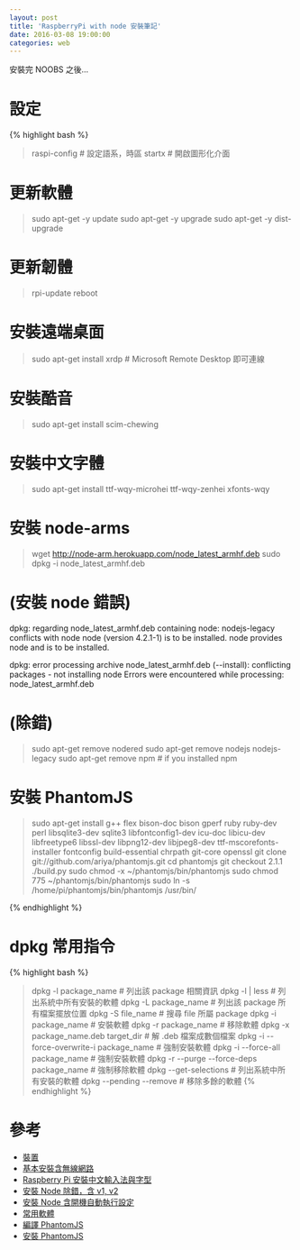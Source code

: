 ```yaml
---
layout: post
title: 'RaspberryPi with node 安裝筆記'
date: 2016-03-08 19:00:00
categories: web
---
```


安裝完 NOOBS 之後...

# 設定

{% highlight bash %}
> raspi-config # 設定語系，時區
> startx # 開啟圖形化介面

# 更新軟體
> sudo apt-get -y update
> sudo apt-get -y upgrade
> sudo apt-get -y dist-upgrade

# 更新韌體
> rpi-update
> reboot

# 安裝遠端桌面
> sudo apt-get install xrdp # Microsoft Remote Desktop 即可連線

# 安裝酷音
> sudo apt-get install scim-chewing

# 安裝中文字體
> sudo apt-get install ttf-wqy-microhei ttf-wqy-zenhei xfonts-wqy

# 安裝 node-arms
> wget http://node-arm.herokuapp.com/node_latest_armhf.deb
> sudo dpkg -i node_latest_armhf.deb

# (安裝 node 錯誤)
dpkg: regarding node_latest_armhf.deb containing node:
 nodejs-legacy conflicts with node
  node (version 4.2.1-1) is to be installed.
  node provides node and is to be installed.

dpkg: error processing archive node_latest_armhf.deb (--install):
 conflicting packages - not installing node
Errors were encountered while processing:
 node_latest_armhf.deb

# (除錯)
> sudo apt-get remove nodered
> sudo apt-get remove nodejs nodejs-legacy
> sudo apt-get remove npm   # if you installed npm

# 安裝 PhantomJS
> sudo apt-get install g++ flex bison-doc bison gperf ruby ruby-dev perl libsqlite3-dev sqlite3 libfontconfig1-dev icu-doc libicu-dev libfreetype6 libssl-dev libpng12-dev libjpeg8-dev ttf-mscorefonts-installer fontconfig build-essential chrpath git-core openssl
> git clone git://github.com/ariya/phantomjs.git
> cd phantomjs
> git checkout 2.1.1
> ./build.py
> sudo chmod -x ~/phantomjs/bin/phantomjs
> sudo chmod 775 ~/phantomjs/bin/phantomjs
> sudo ln -s /home/pi/phantomjs/bin/phantomjs /usr/bin/

{% endhighlight %}

# dpkg 常用指令

{% highlight bash %}
> dpkg -l package_name # 列出該 package 相關資訊
> dpkg -l | less # 列出系統中所有安裝的軟體
> dpkg -L package_name # 列出該 package 所有檔案擺放位置
> dpkg -S file_name # 搜尋 file 所屬 package
> dpkg -i package_name # 安裝軟體
> dpkg -r package_name # 移除軟體
> dpkg -x package_name.deb target_dir # 解 .deb 檔案成數個檔案
> dpkg -i --force-overwrite-i package_name # 強制安裝軟體
> dpkg -i --force-all package_name # 強制安裝軟體
> dpkg -r --purge --force-deps package_name # 強制移除軟體
> dpkg --get-selections # 列出系統中所有安裝的軟體
> dpkg --pending --remove # 移除多餘的軟體
{% endhighlight %}


# 參考

* [裝置](https://www.raspberrypi.org/wp-content/uploads/2012/04/quick-start-guide-v2_1.pdf)
* [基本安裝含無線網路](http://tonyhack.familyds.net/wordpress/?p=3463)
* [Raspberry Pi 安裝中文輸入法與字型](http://blogger.gtwang.org/2014/12/raspberry-pi-chinese-input-method.html)
* [安裝 Node 除錯，含 v1, v2](https://www.raspberrypi.org/forums/viewtopic.php?f=66&t=130217)
* [安裝 Node 含開機自動執行設定](http://weworkweplay.com/play/raspberry-pi-nodejs/)
* [常用軟體](https://netduinoplusfun.wordpress.com/2012/07/03/some-useful-packages-for-the-raspberry-pi/)
* [編譯 PhantomJS](https://www.bitpi.co/2015/02/11/compiling-phantomjs-on-raspberry-pi/)
* [安裝 PhantomJS](https://www.bitpi.co/2015/02/10/installing-phantomjs-on-the-raspberry-pi/)
